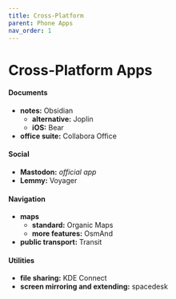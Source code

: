 ```yaml
---
title: Cross-Platform
parent: Phone Apps
nav_order: 1
---
```

# Cross-Platform Apps

#### Documents

- **notes:** Obsidian
	- **alternative:** Joplin
	- **iOS:** Bear
- **office suite:** Collabora Office

#### Social

- **Mastodon:** *official app*
- **Lemmy:** Voyager

#### Navigation

- **maps** 
	- **standard:** Organic Maps
	- **more features:** OsmAnd
- **public transport:** Transit

#### Utilities

- **file sharing:** KDE Connect
- **screen mirroring and extending:** spacedesk

